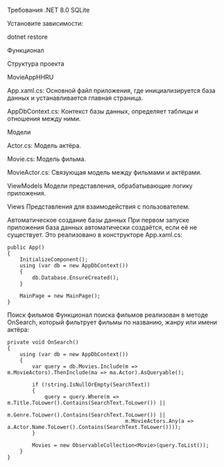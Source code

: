 Требования
.NET 8.0 
SQLite


Установите зависимости:

dotnet restore


Функционал

Структура проекта

MovieAppHHRU

App.xaml.cs: Основной файл приложения, где инициализируется база данных и устанавливается главная страница.

AppDbContext.cs: Контекст базы данных, определяет таблицы и отношения между ними.

Модели

Actor.cs: Модель актёра.

Movie.cs: Модель фильма.

MovieActor.cs: Связующая модель между фильмами и актёрами.

ViewModels
Модели представления, обрабатывающие логику приложения.

Views
Представления для взаимодействия с пользователем.

Автоматическое создание базы данных
При первом запуске приложения база данных автоматически создаётся, если её не существует. Это реализовано в конструкторе App.xaml.cs:

```
public App()
{
    InitializeComponent();
    using (var db = new AppDbContext())
    {
        db.Database.EnsureCreated();
    }

    MainPage = new MainPage();
}
```

Поиск фильмов
Функционал поиска фильмов реализован в методе OnSearch, который фильтрует фильмы по названию, жанру или имени актёра:

```
private void OnSearch()
{
    using (var db = new AppDbContext())
    {
        var query = db.Movies.Include(m => m.MovieActors).ThenInclude(ma => ma.Actor).AsQueryable();

        if (!string.IsNullOrEmpty(SearchText))
        {
            query = query.Where(m => m.Title.ToLower().Contains(SearchText.ToLower()) ||
                                      m.Genre.ToLower().Contains(SearchText.ToLower()) ||
                                      m.MovieActors.Any(a => a.Actor.Name.ToLower().Contains(SearchText.ToLower())));
        }

        Movies = new ObservableCollection<Movie>(query.ToList());
    }
}
```